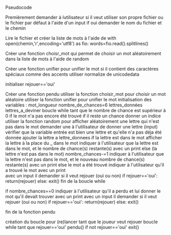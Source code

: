 Pseudocode

Premièrement demander à lutilisateur si il veut utiliser son propre fichier ou le fichier par défaut à l'aide d'un input
if oui 
  demander le nom du fichier et le chemin

Lire le fichier et créer la liste de mots à l'aide de
with open(chemin,'r',encoding='utf8') as fio:
    words=fio.read().splitlines()

Créer une fonction choisr_mot qui permet de choisir un mot aléatoirement dans la liste de mots à l'aide de random

Créer une fonction unifier pour unifier le mot si il contient des caractères spéciaux comme des accents
  utiliser normalize de unicodedata

initialiser rejouer=='oui'

Créer une fonction pendu
  utiliser la fonction choisir_mot pour choisir un mot aléatoire
  utiliser la fonction unifier pour unifier le mot
  initialisation des variables : 
  mot_longueur
  nombre_de_chances=6
  lettres_données
  lettres_a_deviner
  boucle while tant que le nombre de chance est supérieur à 0
    if le mot n'a pas encore été trouvé
      if il reste un chance donner un indice
        utiliser la fonction random pour afficher aléatoirement une lettre qui n'est pas dans le mot
      demander une à l'utilisateur de donner une lettre (input)
      vérifier que la variable entrée est bien une lettre et qu'elle n'a pas déja été donnée
      ajouter la lettre a lettre_donnees
      if la lettre est dans le mot
        afficher la lettre à la place du _ dans le mot
        indiquer à l'utilisateur que la lettre est dans le mot, et le nombre de chance(s) restante(s) avec un print
      else (la lettre n'est pas dans le mot)
        nombre_chances-=1
        indiquer à l'utilisateur que la lettre n'est pas dans le mot, et le nouveau nombre de chance(s) restante(s) avec un print
    else le mot a été trouvé
      indiquer à l'utilisateur qu'il a trouvé le mot avec un print  
      avec un input il demander si il veut rejouer (oui ou non)
        if rejouer=='oui':
          return(rejouer)
        else:
          exit()
  fin de la boucle while

  if nombre_chances==0
    indiquer à l'utilisateur qu'il a perdu et lui donner le mot qu'il devait trouver avec un print
    avec un input il demander si il veut rejouer (oui ou non)
      if rejouer=='oui':
        return(rejouer)
      else:
        exit()

fin de la fonction pendu

création du boucle pour (re)lancer tant que le joueur veut rejouer
boucle while tant que rejouer=='oui'
  pendu()
  if not rejouer=='oui'
    exit()






        
  
